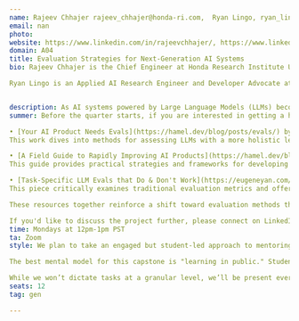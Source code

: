 ```yaml
---
name: Rajeev Chhajer rajeev_chhajer@honda-ri.com,  Ryan Lingo, ryan_lingo@honda-ri.com  
email: nan
photo: 
website: https://www.linkedin.com/in/rajeevchhajer/, https://www.linkedin.com/in/ryan-lingo/
domain: A04
title: Evaluation Strategies for Next-Generation AI Systems
bio: Rajeev Chhajer is the Chief Engineer at Honda Research Institute USA and leads the Software-defined Intelligence team at 99P Labs. He is a founding member of 99P Labs, a research initiative dedicated to developing sustainable technologies and innovative approaches to global challenges. His research focuses on smart city ecosystems, embedded systems, and connectivity to support sustainable and efficient mobility.

Ryan Lingo is an Applied AI Research Engineer and Developer Advocate at 99P Labs. His work focuses on intelligent systems, with research interests in large language models, synthetic data, and applied machine learning. He has an academic background in philosophy and has held roles in data science and software engineering, with experience spanning academic research, industry, and early-stage startups.


description: As AI systems powered by Large Language Models (LLMs) become increasingly pivotal in high-impact scenarios, conventional metrics such as accuracy on public datasets are no longer sufficient. This domain revolves around exploring more flexible, context-aware methodologies for evaluating system performance across diverse dimensions, including depth of reasoning, ethical alignment, user experience, and practical effectiveness. Students will investigate and prototype varied assessment methods in multiple use cases and data environments, potentially incorporating automated audits to ensure continuous model alignment with organizational norms. By designing scalable evaluation pipelines and adapting them to specific application areas, participants will work toward developing AI systems that are more transparent, responsive, and dependable in evolving real-world contexts.
summer: Before the quarter starts, if you are interested in getting a head start, these three works offer advanced perspectives on evaluating large language models:

• [Your AI Product Needs Evals](https://hamel.dev/blog/posts/evals/) by Hamel Husain  
This work dives into methods for assessing LLMs with a more holistic lens—addressing performance from qualitative angles that go beyond standard metrics. It challenges us to think about aspects such as contextual coherence and adaptability.

• [A Field Guide to Rapidly Improving AI Products](https://hamel.dev/blog/posts/field-guide/) by Hamel Husain  
This guide provides practical strategies and frameworks for developing tailored evaluation pipelines. It emphasizes systematic, reproducible methods that capture nuanced performance characteristics and are well-suited for real-world scenarios.

• [Task-Specific LLM Evals that Do & Don't Work](https://eugeneyan.com/writing/evals/) by Eugene Yan  
This piece critically examines traditional evaluation metrics and offers alternative, context-sensitive approaches to measuring LLM performance. It highlights the importance of incorporating reasoning depth, fairness, and other ethical considerations into our testing frameworks.

These resources together reinforce a shift toward evaluation methods that are context-aware, scalable, and aligned with the intricacies of modern language models. Focusing on these ideas will help you design and prototype robust evaluation pipelines that can address the evolving challenges in AI.

If you'd like to discuss the project further, please connect on LinkedIn with Ryan Lingo; he would be happy to discuss further.
time: Mondays at 12pm-1pm PST
ta: Zoom
style: We plan to take an engaged but student-led approach to mentoring. We'll work closely with the students throughout the project—meeting regularly, providing guidance, and being available for feedback and support. That said, we're looking for high-agency students who are excited to take ownership of their learning and direction.

The best mental model for this capstone is "learning in public." Students will play an active role in shaping the plan and setting objectives. Rather than being given step-by-step instructions, they'll be encouraged to explore, make decisions, and figure out how to execute their ideas, with our mentorship to guide the way. We'll help them think critically, problem-solve, and communicate their process and outcomes clearly.

While we won’t dictate tasks at a granular level, we’ll be present every week and ensure they have the support and structure they need to succeed.
seats: 12
tag: gen

---
```

